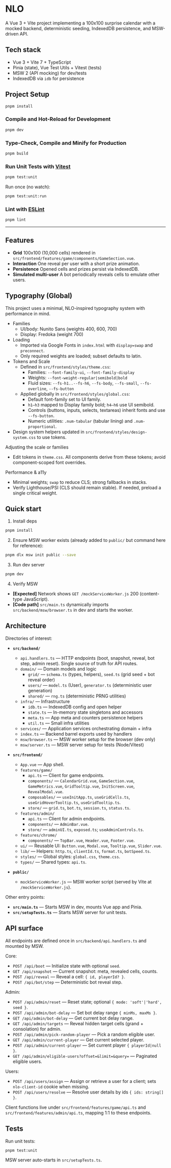 # NLO

A Vue 3 + Vite project implementing a 100x100 surprise calendar with a mocked backend, deterministic seeding, IndexedDB persistence, and MSW-driven API.

## Tech stack

- Vue 3 + Vite 7 + TypeScript
- Pinia (state), Vue Test Utils + Vitest (tests)
- MSW 2 (API mocking) for dev/tests
- IndexedDB via `idb` for persistence

## Project Setup

```sh
pnpm install
```

### Compile and Hot-Reload for Development

```sh
pnpm dev
```

### Type-Check, Compile and Minify for Production

```sh
pnpm build
```

### Run Unit Tests with [Vitest](https://vitest.dev/)

```sh
pnpm test:unit
```

Run once (no watch):

```sh
pnpm test:unit:run
```

### Lint with [ESLint](https://eslint.org/)

```sh
pnpm lint
```

---

## Features

- **Grid** 100x100 (10,000 cells) rendered in `src/frontend/features/game/components/GameSection.vue`.
- **Interaction** One reveal per user with a short prize animation.
- **Persistence** Opened cells and prizes persist via IndexedDB.
- **Simulated multi-user** A bot periodically reveals cells to emulate other users.

## Typography (Global)

This project uses a minimal, NLO-inspired typography system with performance in mind.

- Families
  - UI/body: Nunito Sans (weights 400, 600, 700)
  - Display: Fredoka (weight 700)
- Loading
  - Imported via Google Fonts in `index.html` with `display=swap` and `preconnect`.
  - Only required weights are loaded; subset defaults to latin.
- Tokens and Scale
  - Defined in `src/frontend/styles/theme.css`:
    - Families: `--font-family-ui`, `--font-family-display`
    - Weights: `--font-weight-regular|semibold|bold`
    - Fluid sizes: `--fs-h1..--fs-h6`, `--fs-body`, `--fs-small`, `--fs-overline`, `--fs-button`
  - Applied globally in `src/frontend/styles/global.css`:
    - Default font-family set to UI family.
    - `h1–h3` mapped to Display family bold; `h4–h6` use UI semibold.
    - Controls (buttons, inputs, selects, textareas) inherit fonts and use `--fs-button`.
    - Numeric utilities: `.num-tabular` (tabular lining) and `.num-proportional`.
- Design system helpers updated in `src/frontend/styles/design-system.css` to use tokens.

Adjusting the scale or families
- Edit tokens in `theme.css`. All components derive from these tokens; avoid component-scoped font overrides.

Performance & a11y
- Minimal weights; `swap` to reduce CLS; strong fallbacks in stacks.
- Verify Lighthouse/PSI (CLS should remain stable). If needed, preload a single critical weight.


## Quick start

1. Install deps

```sh
pnpm install
```

2. Ensure MSW worker exists (already added to `public/` but command here for reference):

```sh
pnpm dlx msw init public --save
```

3. Run dev server

```sh
pnpm dev
```

4. Verify MSW

- **[Expected]** Network shows `GET /mockServiceWorker.js` 200 (content-type JavaScript).
- **[Code path]** `src/main.ts` dynamically imports `src/backend/msw/browser.ts` in dev and starts the worker.

## Architecture

Directories of interest:

- **`src/backend/`**
  - `api.handlers.ts` — HTTP endpoints (boot, snapshot, reveal, bot step, admin reset). Single source of truth for API routes.
  - `domain/` — Domain models and logic
    - `grid/` — `schema.ts` (types, helpers), `seed.ts` (grid seed + bot reveal order)
    - `users/` — `model.ts` (User), `generator.ts` (deterministic user generation)
    - `shared/` — `rng.ts` (deterministic PRNG utilities)
  - `infra/` — Infrastructure
    - `idb.ts` — IndexedDB config and open helper
    - `state.ts` — In-memory state singletons and accessors
    - `meta.ts` — App meta and counters persistence helpers
    - `util.ts` — Small infra utilities
  - `services/` — Application services orchestrating domain + infra
  - `index.ts` — Backend barrel exports used by handlers
  - `msw/browser.ts` — MSW worker setup for the browser (dev only)
  - `msw/server.ts` — MSW server setup for tests (Node/Vitest)

- **`src/frontend/`**
  - `App.vue` — App shell.
  - `features/game/`
    - `api.ts` — Client for game endpoints.
    - `components/` — `CalendarGrid.vue`, `GameSection.vue`, `GameMetrics.vue`, `GridTooltip.vue`, `InitScreen.vue`, `RevealModal.vue`.
    - `composables/` — `useInitApp.ts`, `useGridCells.ts`, `useGridHoverTooltip.ts`, `useGridTooltip.ts`.
    - `store/` — `grid.ts`, `bot.ts`, `session.ts`, `status.ts`.
  - `features/admin/`
    - `api.ts` — Client for admin endpoints.
    - `components/` — `AdminBar.vue`.
    - `store/` — `adminUI.ts`, `exposed.ts`; `useAdminControls.ts`.
  - `features/chrome/`
    - `components/` — `TopBar.vue`, `Header.vue`, `Footer.vue`.
  - `ui/` — Reusable UI: `Button.vue`, `Modal.vue`, `Tooltip.vue`, `Slider.vue`.
  - `lib/` — Helpers: `http.ts`, `clientId.ts`, `format.ts`, `botSpeed.ts`.
  - `styles/` — Global styles: `global.css`, `theme.css`.
  - `types/` — Shared types: `api.ts`.

- **`public/`**
  - `mockServiceWorker.js` — MSW worker script (served by Vite at `/mockServiceWorker.js`).

Other entry points:

- **`src/main.ts`** — Starts MSW in dev, mounts Vue app and Pinia.
- **`src/setupTests.ts`** — Starts MSW server for unit tests.

## API surface

All endpoints are defined once in `src/backend/api.handlers.ts` and mounted by MSW.

Core:

- `POST /api/boot` — Initialize state with optional `seed`.
- `GET /api/snapshot` — Current snapshot: meta, revealed cells, counts.
- `POST /api/reveal` — Reveal a cell: `{ id, playerId? }`.
- `POST /api/bot/step` — Deterministic bot reveal step.

Admin:

- `POST /api/admin/reset` — Reset state; optional `{ mode: 'soft'|'hard', seed }`.
- `POST /api/admin/bot-delay` — Set bot delay range `{ minMs, maxMs }`.
- `GET /api/admin/bot-delay` — Get current bot delay range.
- `GET /api/admin/targets` — Reveal hidden target cells (grand + consolation) for admin.
- `POST /api/admin/pick-random-player` — Pick a random eligible user.
- `GET /api/admin/current-player` — Get current selected player.
- `POST /api/admin/current-player` — Set current player `{ playerId|null }`.
- `GET /api/admin/eligible-users?offset=&limit=&query=` — Paginated eligible users.

Users:

- `POST /api/users/assign` — Assign or retrieve a user for a client; sets `nlo-client-id` cookie when missing.
- `POST /api/users/resolve` — Resolve user details by ids `{ ids: string[] }`.

Client functions live under `src/frontend/features/game/api.ts` and `src/frontend/features/admin/api.ts`, mapping 1:1 to these endpoints.

## Tests

Run unit tests:

```sh
pnpm test:unit
```

MSW server auto-starts in `src/setupTests.ts`.
